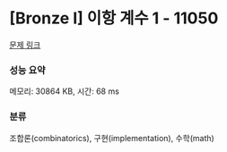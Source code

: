 # [Bronze I] 이항 계수 1 - 11050 

[문제 링크](https://www.acmicpc.net/problem/11050) 

### 성능 요약

메모리: 30864 KB, 시간: 68 ms

### 분류

조합론(combinatorics), 구현(implementation), 수학(math)

